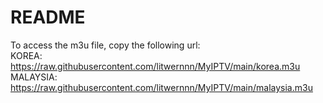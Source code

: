 # README
To access the m3u file, copy the following url: <br />
KOREA:    https://raw.githubusercontent.com/litwernnn/MyIPTV/main/korea.m3u <br />
MALAYSIA: https://raw.githubusercontent.com/litwernnn/MyIPTV/main/malaysia.m3u <br />
